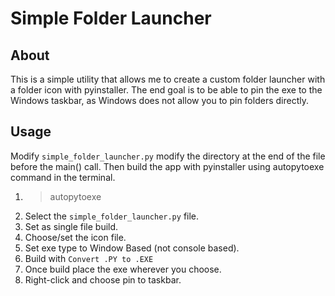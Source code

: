 # Simple Folder Launcher
## About
This is a simple utility that allows me to create a custom folder launcher with a folder icon with pyinstaller.
The end goal is to be able to pin the exe to the Windows taskbar, as Windows does not allow you to pin folders directly.

## Usage
Modify `simple_folder_launcher.py` modify the directory at the end of the file before the main() call.
Then build the app with pyinstaller using autopytoexe command in the terminal.

1. > autopytoexe
2. Select the `simple_folder_launcher.py` file.
3. Set as single file build.
4. Choose/set the icon file.
5. Set exe type to Window Based (not console based).
6. Build with `Convert .PY to .EXE`
7. Once build place the exe wherever you choose.
8. Right-click and choose pin to taskbar.